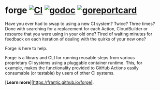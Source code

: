 # forge [![CI](https://github.com/frantjc/forge/actions/workflows/ci.yml/badge.svg?branch=main&event=push)](https://github.com/frantjc/forge/actions) [![godoc](https://pkg.go.dev/badge/github.com/frantjc/forge.svg)](https://pkg.go.dev/github.com/frantjc/forge) [![goreportcard](https://goreportcard.com/badge/github.com/frantjc/forge)](https://goreportcard.com/report/github.com/frantjc/forge)

Have you ever had to swap to using a new CI system? Twice? Three times? Done with searching for a replacement for each Action, CloudBuilder or resource that you were using in your old one? Tired of waiting minutes for feedback on each iteration of dealing with the quirks of your new one?

Forge is here to help.

Forge is a library and CLI for running reusable steps from various proprietary CI systems using a pluggable container runtime. This, for example, makes the functionality provided to GitHub Actions easily consumable (or testable) by users of other CI systems.

[**Learn more**][https://frantjc.github.io/forge].
